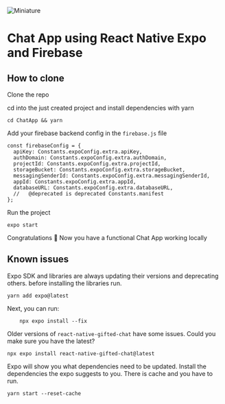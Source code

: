 ![Miniature](https://user-images.githubusercontent.com/43630417/167732465-f02c0dea-48db-4e23-ab26-90ca69115251.png)
# Chat App using React Native Expo and Firebase

## How to clone

Clone the repo

cd into the just created project and install dependencies with yarn

```
cd ChatApp && yarn
```

Add your firebase backend config in the `firebase.js` file

```
const firebaseConfig = {
  apiKey: Constants.expoConfig.extra.apiKey,
  authDomain: Constants.expoConfig.extra.authDomain,
  projectId: Constants.expoConfig.extra.projectId,
  storageBucket: Constants.expoConfig.extra.storageBucket,
  messagingSenderId: Constants.expoConfig.extra.messagingSenderId,
  appId: Constants.expoConfig.extra.appId,
  databaseURL: Constants.expoConfig.extra.databaseURL,
  //   @deprecated is deprecated Constants.manifest
};
```

Run the project

```
expo start
```

Congratulations 🎉 Now you have a functional Chat App working locally



## Known issues

Expo SDK and libraries are always updating their versions and deprecating others. before installing the libraries run.

```
yarn add expo@latest
```

Next, you can run:

```
    npx expo install --fix
```

Older versions of `react-native-gifted-chat` have some issues. Could you make sure you have the latest?

```
npx expo install react-native-gifted-chat@latest
```

Expo will show you what dependencies need to be updated. Install the dependencies the expo suggests to you. There is cache and you have to run.

```
yarn start --reset-cache
```

